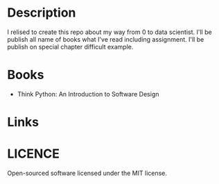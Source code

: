 # Description
I relised to create this repo about my way from 0 to data scientist. I'll be publish all name of books what I've read including assignment.
I'll be publish on special chapter difficult example. 

# Books
  * Think Python: An Introduction to Software Design

# Links

# LICENCE
Open-sourced software licensed under the MIT license.
